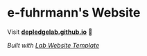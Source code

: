 
# e-fuhrmann's Website

Visit **[depledgelab.github.io](https://depledgelab.github.io)** 🚀

_Built with [Lab Website Template](https://greene-lab.gitbook.io/lab-website-template-docs)_
